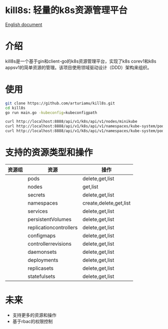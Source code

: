 # kill8s: 轻量的k8s资源管理平台


[English document](https://github.com/arturiamu/kill8s/blob/main/README.md)

# 介绍

kill8s是一个基于gin和client-go的k8s资源管理平台，实现了k8s corev1和k8s appsv1的简单资源的管理。该项目使用领域驱动设计（DDD）架构来组织。

# 使用

```bash
git clone https://github.com/arturiamu/kill8s.git
cd kill8s
go run main.go -kubeconfig=kubeconfigpath
```

```bash
curl http://localhost:8888/api/v1/k8s/api/v1/nodes/minikube
curl http://localhost:8888/api/v1/k8s/api/v1/namespaces/kube-system/pods
curl http://localhost:8888/api/v1/k8s/api/v1/namespaces/kube-system/pods/etcd-minikube
```

# 支持的资源类型和操作

| 资源组 | 资源                     | 操作                     |     
|-----|------------------------|------------------------|    
|     | pods                   | delete,get,list        |      
|     | nodes                  | get,list               |     
|     | secrets                | delete,get,list        |   
|     | namespaces             | create,delete,get,list |   
|     | services               | delete,get,list        |   
|     | persistentVolumes      | delete,get,list        |   
|     | replicationcontrollers | delete,get,list        |   
|     | configmaps             | delete,get,list        |   
|     | controllerrevisions    | delete,get,list        |   
|     | daemonsets             | delete,get,list        |   
|     | deployments            | delete,get,list        |   
|     | replicasets            | delete,get,list        |   
|     | statefulsets           | delete,get,list        |

# 未来

- 支持更多的资源和操作
- 基于rbac的权限控制